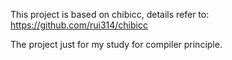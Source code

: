 
This project is based on chibicc, details refer to:
https://github.com/rui314/chibicc

The project just for my study for compiler principle.
